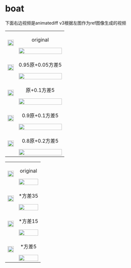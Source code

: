 # boat

下面右边视频是animatediff v3根据左图作为ref图像生成的视频

<table> 
  <tr> <td><img src="https://github.com/users/vancyland/projects/1/assets/127710303/70f74ee3-ec0f-488a-a8ca-1855f50eea5c" width="100%"></td> <td align="center"><p>original</p><img src="https://github.com/vancyland/boat/assets/127710303/798812ef-5bf5-414f-88fa-07f655f655e9" width="100%"></td> </tr> 
  <tr> <td><img src="https://github.com/users/vancyland/projects/1/assets/127710303/70f74ee3-ec0f-488a-a8ca-1855f50eea5c" width="100%"></td> <td align="center"><p>0.95原+0.05方差5</p> <img src="https://github.com/vancyland/boat/assets/127710303/327db81e-89a4-4949-8edb-1db50874834e" width="100%"></td> </tr>
  <tr> <td><img src="https://github.com/users/vancyland/projects/1/assets/127710303/70f74ee3-ec0f-488a-a8ca-1855f50eea5c" width="100%"></td> <td align="center"><p>原+0.1方差5</p> <img src="https://github.com/vancyland/boat/assets/127710303/a52ed0b3-4b8a-4c57-8154-ed890fd2cd3f" width="100%"></td> 
    <tr> <td><img src="https://github.com/users/vancyland/projects/1/assets/127710303/70f74ee3-ec0f-488a-a8ca-1855f50eea5c" width="100%"></td> <td align="center"><p>0.9原+0.1方差5</p><img src="https://github.com/vancyland/boat/assets/127710303/20e32edb-8dba-4dbd-83c3-1a2670cdf196" width="100%"></td> </tr> 
  <tr> <td><img src="https://github.com/users/vancyland/projects/1/assets/127710303/70f74ee3-ec0f-488a-a8ca-1855f50eea5c" width="100%"></td> <td align="center"><p>0.8原+0.2方差5</p><img src="https://github.com/vancyland/boat/assets/127710303/cedb53d4-d206-4b56-9a64-558f7aeafa24" width="100%"></td> </tr>
</table>

<table> 
  <tr> <td><img src="https://github.com/users/vancyland/projects/1/assets/127710303/70f74ee3-ec0f-488a-a8ca-1855f50eea5c" width="100%"></td> <td align="center"><p>original</p><img src="https://github.com/vancyland/boat/assets/127710303/798812ef-5bf5-414f-88fa-07f655f655e9" width="100%"></td> </tr> 
 <tr> <td><img src="https://github.com/users/vancyland/projects/1/assets/127710303/70f74ee3-ec0f-488a-a8ca-1855f50eea5c" width="100%"></td> <td align="center"><p>*方差35</p><img src="https://github.com/vancyland/boat/assets/127710303/5d9cf119-55a0-43bb-ba51-57fd0514a274" width="100%"></td> </tr>
   <tr> <td><img src="https://github.com/users/vancyland/projects/1/assets/127710303/70f74ee3-ec0f-488a-a8ca-1855f50eea5c" width="100%"></td> <td align="center"><p>*方差15</p><img src="https://github.com/vancyland/boat/assets/127710303/25f8f9ed-cd4f-464d-9947-31d9ce0fa55e" width="100%"></td> </tr>
  <tr> <td><img src="https://github.com/users/vancyland/projects/1/assets/127710303/70f74ee3-ec0f-488a-a8ca-1855f50eea5c" width="100%"></td> <td align="center"><p>*方差5</p><img src="https://github.com/vancyland/boat/assets/127710303/f03326f8-5411-4bd9-992c-f392be8a654f" width="100%"></td> </tr> 
  
</table>










